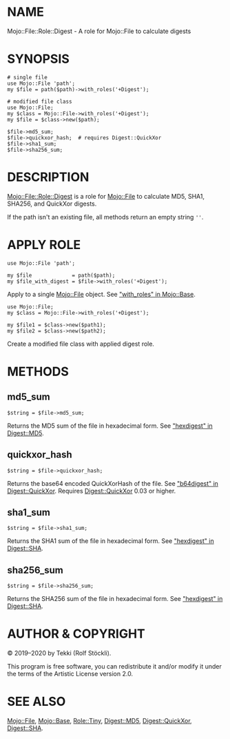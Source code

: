 # NAME

Mojo::File::Role::Digest - A role for Mojo::File to calculate digests

# SYNOPSIS

    # single file
    use Mojo::File 'path';
    my $file = path($path)->with_roles('+Digest');

    # modified file class
    use Mojo::File;
    my $class = Mojo::File->with_roles('+Digest');
    my $file = $class->new($path);

    $file->md5_sum;
    $file->quickxor_hash;  # requires Digest::QuickXor
    $file->sha1_sum;
    $file->sha256_sum;

# DESCRIPTION

[Mojo::File::Role::Digest](https://metacpan.org/pod/Mojo%3A%3AFile%3A%3ARole%3A%3ADigest) is a role for [Mojo::File](https://metacpan.org/pod/Mojo%3A%3AFile) to calculate MD5, SHA1, SHA256, and QuickXor digests.

If the path isn't an existing file, all methods return an empty string `''`.

# APPLY ROLE

    use Mojo::File 'path';

    my $file             = path($path);
    my $file_with_digest = $file->with_roles('+Digest');

Apply to a single [Mojo::File](https://metacpan.org/pod/Mojo%3A%3AFile) object. See ["with\_roles" in Mojo::Base](https://metacpan.org/pod/Mojo%3A%3ABase#with_roles).

    use Mojo::File;
    my $class = Mojo::File->with_roles('+Digest');

    my $file1 = $class->new($path1);
    my $file2 = $class->new($path2);

Create a modified file class with applied digest role.

# METHODS

## md5\_sum

    $string = $file->md5_sum;

Returns the MD5 sum of the file in hexadecimal form. See ["hexdigest" in Digest::MD5](https://metacpan.org/pod/Digest%3A%3AMD5#hexdigest).

## quickxor\_hash

    $string = $file->quickxor_hash;

Returns the base64 encoded QuickXorHash of the file. See ["b64digest" in Digest::QuickXor](https://metacpan.org/pod/Digest%3A%3AQuickXor#b64digest).
Requires [Digest::QuickXor](https://metacpan.org/pod/Digest%3A%3AQuickXor) 0.03 or higher.

## sha1\_sum

    $string = $file->sha1_sum;

Returns the SHA1 sum of the file in hexadecimal form. See ["hexdigest" in Digest::SHA](https://metacpan.org/pod/Digest%3A%3ASHA#hexdigest).

## sha256\_sum

    $string = $file->sha256_sum;

Returns the SHA256 sum of the file in hexadecimal form. See ["hexdigest" in Digest::SHA](https://metacpan.org/pod/Digest%3A%3ASHA#hexdigest).

# AUTHOR & COPYRIGHT

© 2019–2020 by Tekki (Rolf Stöckli).

This program is free software, you can redistribute it and/or modify it under the terms of the Artistic License version 2.0.

# SEE ALSO

[Mojo::File](https://metacpan.org/pod/Mojo%3A%3AFile), [Mojo::Base](https://metacpan.org/pod/Mojo%3A%3ABase), [Role::Tiny](https://metacpan.org/pod/Role%3A%3ATiny), [Digest::MD5](https://metacpan.org/pod/Digest%3A%3AMD5), [Digest::QuickXor](https://metacpan.org/pod/Digest%3A%3AQuickXor), [Digest::SHA](https://metacpan.org/pod/Digest%3A%3ASHA).
